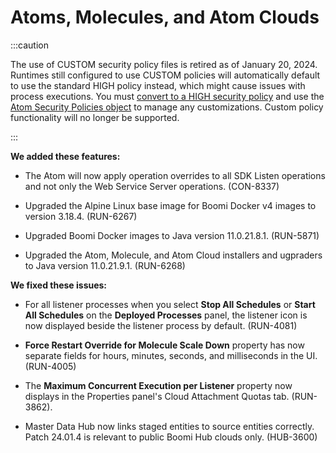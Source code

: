 # Atoms, Molecules, and Atom Clouds

<head>
  <meta name="guidename" content="Release Notes"/>
  <meta name="context" content="GUID-7de11992-9c17-447a-924b-391199524744"/>
</head>

:::caution

The use of CUSTOM security policy files is retired as of January 20, 2024. Runtimes still configured to use CUSTOM policies will automatically default to use the standard HIGH policy instead, which might cause issues with process executions. You must [convert to a HIGH security policy](../../Integration/Integration%20management/int-Converting_from_a_custom_to_a_high_security_policy_6e30adbc-c806-497b-9e86-47b9487aa567.md) and use the [Atom Security Policies object](https://developer.boomi.com/api/platformapi#tag/AtomSecurityPolicies) to manage any customizations. Custom policy functionality will no longer be supported.

:::

**We added these features:**

- The Atom will now apply operation overrides to all SDK Listen operations and not only the Web Service Server operations. (CON-8337)

- Upgraded the Alpine Linux base image for Boomi Docker v4 images to version 3.18.4. (RUN-6267)

- Upgraded Boomi Docker images to Java version 11.0.21.8.1. (RUN-5871)

- Upgraded the Atom, Molecule, and Atom Cloud installers and ugpraders to Java version 11.0.21.9.1. (RUN-6268)

**We fixed these issues:**

- For all listener processes when you select **Stop All Schedules** or **Start All Schedules** on the **Deployed Processes** panel, the listener icon is now displayed beside the listener process by default. (RUN-4081)

- **Force Restart Override for Molecule Scale Down** property has now separate fields for hours, minutes, seconds, and milliseconds in the UI. (RUN-4005)

- The **Maximum Concurrent Execution per Listener** property now displays in the Properties panel's Cloud Attachment Quotas tab. (RUN-3862).

- Master Data Hub now links staged entities to source entities correctly. Patch 24.01.4 is relevant to public Boomi Hub clouds only. (HUB-3600)
